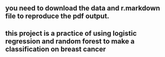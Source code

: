 ## you need to download the data and r.markdown file to reproduce the pdf output. 
## this project is a practice of using logistic regression and random forest to make a classification on breast cancer
